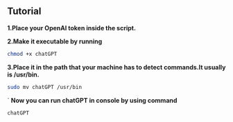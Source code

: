 ## Tutorial

**1.Place your OpenAI token inside the script.**

**2.Make it executable by running**
```bash
chmod +x chatGPT
```

**3.Place it in the path that your machine has to detect commands.It usually is /usr/bin.**
```bash
sudo mv chatGPT /usr/bin
```
`
**Now you can run chatGPT in console by using command**
```bash
chatGPT
```
